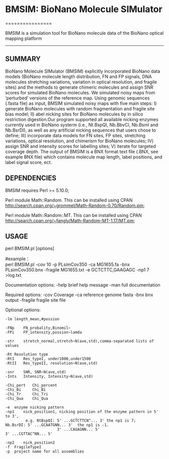 # BMSIM: BioNano Molecule SIMulator
================

BMSIM is a simulation tool for BioNano molecule data of the BioNano optical mapping platform

---------------


SUMMARY
---------------
BioNano Molecule SIMulator (BMSIM) explicitly incorporated BioNano data models (BioNano molecule length distribution, FN and FP signals, DNA molecules stretching variations, variation in optical resolution, and fragile sites) and the methods to generate chimeric molecules and assign SNR scores for simulated BioNano molecules. We simulated noisy maps from ‘perturbed’ versions of the reference map. Using genomic sequences (.fasta file) as input, BMSIM simulated noisy maps with five main steps: I) generate BioNano molecules with random fragmentation and fragile site bias model; II) abel nicking sites for BioNano molecules by in silico restriction digestion.Our program supported all available nicking enzymes currently used in BioNano systerm (i.e., Nt.BspQI, Nb.BbvCI, Nb.Bsml and Nb.BsrDI), as well as any artificial nicking sequences that users chose to define; III) incorporate data models for FN sites, FP sites, stretching variations, optical resolution, and chimerism for BioNano molecules; IV) assign SNR and intensity scores for labelling sites; V) iterate for targeted coverage depth. The output of BMSIM is a BNX format text file (.BNX, see example BNX file) which contains molecule map length, label positions, and label signal score, ect.

 
DEPENDENCIES
---------------
BMSIM requires Perl >= 5.10.0;

Perl module Math::Random. 
This can be installed using CPAN http://search.cpan.org/~grommel/Math-Random-0.70/Random.pm;

Perl module Math::Random::MT. 
This can be installed using CPAN http://search.cpan.org/~fangly/Math-Random-MT-1.17/MT.pm;

    
USAGE
---------------    
perl BMSIM.pl [options]

#example：                                
 perl BMSIM.pl -cov 10 -p PLsimCov350 -ca MG1655.fa -bnx PLsimCov350.bnx -fragile MG1655.txt -e GCTCTTC,GAAGAGC -np1 7 >log.txt

Documentation options:
 	-help	brief help message
	-man	full documentation

Required options:
	-cov	Coverage
	-ca	reference genome fasta
	-bnx	bnx output
	-fragile	fragile site file

Optional options:

	-lm	length_mean,#possion
	
	-FNp	FN_probality,Binomil~
	-FPi	FP_intensity,possion~lamda
	
	-str	stretch_normal,stretch~N(ave,std),comma-separated lists of values
	
	-Rt	Resolution type
	-RtI	Res_typeI, under1000,under1500
	-RtII	Res_typeII, resolution~N(ave,std)
	
	-snr	SNR, SNR~N(ave,std)
	-Ints	Intensity, Intensity~N(ave,std)
	
	-Chi_pert	Chi_percent
	-Chi_Bi		Chi_Bi
	-Chi_Tr		Chi_Tri
	-Chi_Qua	Chi_Qua
	
	-e	enzyme nicking pattern
	-np1	nick_position1, nicking position of the enzyme pattern in 5' to 3',
             e.g. NtBspQI: 5' ...GCTCTTCN^... 3' the np1 is 7;    Nb.BsrDI: 5' ...GCAATGNN... 3'  the np1 is -1.
                           3' ...CAGAGNN... 5'                              3' ...CGTTAC^NN... 5'
			 
	-np2	nick_position2
	-f	FragileTypeI
	-p	project name for all assemblies
	




